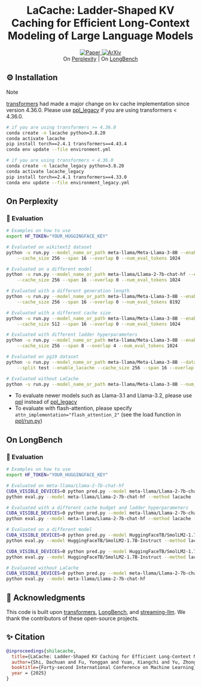 <div align="center">
<h1>LaCache: Ladder-Shaped KV Caching for Efficient Long-Context Modeling of Large Language Models</h1>
</div>

<p align="center">
    <a href="https://arxiv.org/pdf/2507.14204">
        <img alt="Paper" src="https://img.shields.io/badge/paper-link-blue?logo=quicklook" />
    </a>
    <a href="https://arxiv.org/abs/2507.14204">
        <img alt="ArXiv" src="https://img.shields.io/badge/arXiv-2507.14204-B31B1B?logo=arxiv" />
    </a><br>
    On <a href="#on-perplexity"> Perplexity</a> | On <a href="#on-longbench">LongBench</a>
</p>

## ⚙️ Installation

> [!NOTE]
> [transformers](https://github.com/huggingface/transformers) had made a major change on kv cache implementation since version 4.36.0. Please use [ppl_legacy](./ppl_legacy) if you are using transformers < 4.36.0.

```bash
# if you are using transformers >= 4.36.0
conda create -n lacache python=3.8.20
conda activate lacache
pip install torch==2.4.1 transformers==4.43.4
conda env update --file environment.yml

# if you are using transformers < 4.36.0
conda create -n lacache_legacy python=3.8.20
conda activate lacache_legacy
pip install torch==2.4.1 transformers==4.33.0
conda env update --file environment_legacy.yml
```

## On Perplexity

### 📑 Evaluation

```bash
# Examples on how to use
export HF_TOKEN="YOUR_HUGGINGFACE_KEY"

# Evaluated on wikitext2 dataset
python -u run.py --model_name_or_path meta-llama/Meta-Llama-3-8B --enable_lacache \
    --cache_size 256 --span 16 --overlap 0 --num_eval_tokens 1024

# Evaluated on a different model
python -u run.py --model_name_or_path meta-llama/Llama-2-7b-chat-hf --enable_lacache \
    --cache_size 256 --span 16 --overlap 0 --num_eval_tokens 1024

# Evaluated with a different generation length
python -u run.py --model_name_or_path meta-llama/Meta-Llama-3-8B --enable_lacache \
    --cache_size 256 --span 16 --overlap 0 --num_eval_tokens 8192

# Evaluated with a different cache size
python -u run.py --model_name_or_path meta-llama/Meta-Llama-3-8B --enable_lacache \
    --cache_size 512 --span 16 --overlap 0 --num_eval_tokens 1024

# Evaluated with different ladder hyperparameters
python -u run.py --model_name_or_path meta-llama/Meta-Llama-3-8B --enable_lacache \
    --cache_size 256 --span 8 --overlap 4 --num_eval_tokens 1024

# Evaluated on pg19 dataset
python -u run.py --model_name_or_path meta-llama/Meta-Llama-3-8B --dataset_name emozilla/pg19-test --task default \
    --split test --enable_lacache --cache_size 256 --span 16 --overlap 0 --num_eval_tokens 1024

# Evaluated without LaCache
python -u run.py --model_name_or_path meta-llama/Meta-Llama-3-8B --num_eval_tokens 1024
```

* To evaluate newer models such as Llama-3.1 and Llama-3.2, please use [ppl](./ppl) instead of [ppl_legacy](./ppl_legacy)
* To evaluate with flash-attention, please specify `attn_implementation="flash_attention_2"` (see the load function in [ppl/run.py](./ppl/run.py))


## On LongBench

### 📑 Evaluation

```bash
# Examples on how to use
export HF_TOKEN="YOUR_HUGGINGFACE_KEY"

# Evaluated on meta-llama/Llama-2-7b-chat-hf
CUDA_VISIBLE_DEVICES=0 python pred.py --model meta-llama/Llama-2-7b-chat-hf --method lacache --budget 0.5 --span 16 --overlap 0
python eval.py --model meta-llama/Llama-2-7b-chat-hf --method lacache --budget 0.5

# Evaluated with a different cache budget and ladder hyperparameters
CUDA_VISIBLE_DEVICES=0 python pred.py --model meta-llama/Llama-2-7b-chat-hf --method lacache --budget 0.25 --span 9 --overlap 3
python eval.py --model meta-llama/Llama-2-7b-chat-hf --method lacache --budget 0.25

# Evaluated on a different model
CUDA_VISIBLE_DEVICES=0 python pred.py --model HuggingFaceTB/SmolLM2-1.7B-Instruct --method lacache --budget 0.5 --span 9 --overlap 7
python eval.py --model HuggingFaceTB/SmolLM2-1.7B-Instruct --method lacache --budget 0.5

CUDA_VISIBLE_DEVICES=0 python pred.py --model HuggingFaceTB/SmolLM2-1.7B-Instruct --method lacache --budget 0.25 --span 9 --overlap 7
python eval.py --model HuggingFaceTB/SmolLM2-1.7B-Instruct --method lacache --budget 0.25

# Evaluated without LaCache
CUDA_VISIBLE_DEVICES=0 python pred.py --model meta-llama/Llama-2-7b-chat-hf
python eval.py --model meta-llama/Llama-2-7b-chat-hf
```


## 💬 Acknowledgments
This code is built upon <a href="https://github.com/huggingface/transformers">transformers</a>, <a href="https://github.com/THUDM/LongBench">LongBench</a>, and <a href="https://github.com/mit-han-lab/streaming-llm">streaming-llm</a>. We thank the contributors of these open-source projects.

## ✨ Citation
```bibtex
@inproceedings{shilacache,
  title={LaCache: Ladder-Shaped KV Caching for Efficient Long-Context Modeling of Large Language Models},
  author={Shi, Dachuan and Fu, Yonggan and Yuan, Xiangchi and Yu, Zhongzhi and You, Haoran and Li, Sixu and Dong, Xin and Kautz, Jan and Molchanov, Pavlo and Lin, Yingyan Celine},
  booktitle={Forty-second International Conference on Machine Learning},
  year = {2025}
}
```
